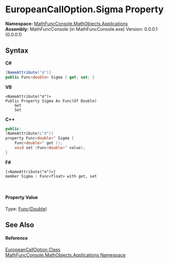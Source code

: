 # EuropeanCallOption.Sigma Property 
 

**Namespace:**&nbsp;<a href="d9e4b2f9-9258-2f31-ca55-43e6b838bbc3">MathFuncConsole.MathObjects.Applications</a><br />**Assembly:**&nbsp;MathFuncConsole (in MathFuncConsole.exe) Version: 0.0.0.1 (0.0.0.1)

## Syntax

**C#**<br />
``` C#
[NameAttribute("σ")]
public Func<double> Sigma { get; set; }
```

**VB**<br />
``` VB
<NameAttribute("σ")>
Public Property Sigma As Func(Of Double)
	Get
	Set
```

**C++**<br />
``` C++
public:
[NameAttribute(L"σ")]
property Func<double>^ Sigma {
	Func<double>^ get ();
	void set (Func<double>^ value);
}
```

**F#**<br />
``` F#
[<NameAttribute("σ")>]
member Sigma : Func<float> with get, set

```

<br />

#### Property Value
Type: <a href="http://msdn2.microsoft.com/en-us/library/bb534960" target="_blank">Func</a>(<a href="http://msdn2.microsoft.com/en-us/library/643eft0t" target="_blank">Double</a>)

## See Also


#### Reference
<a href="eba7caca-fdfc-f0d3-1b88-57d82e2ee2dc">EuropeanCallOption Class</a><br /><a href="d9e4b2f9-9258-2f31-ca55-43e6b838bbc3">MathFuncConsole.MathObjects.Applications Namespace</a><br />